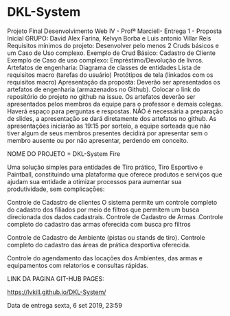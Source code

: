 
# DKL-System
Projeto Final Desenvolvimento Web IV - Profª MarcielI- Entrega 1 - Proposta Inicial
GRUPO: David Alex Farina, Kelvyn Borba e Luis antonio Villar Reis
Requisitos mínimos do projeto:
Desenvolver pelo menos 2 Cruds básicos e um Caso de Uso complexo.
        Exemplo de Crud Básico: Cadastro de Cliente
        Exemplo de Caso de uso complexo: Empréstimo/Devolução de livros.
    Artefatos de engenharia:
        Diagrama de classes de entidades
        Lista de requisitos macro (tarefas do usuário)
        Protótipos de tela (linkados com os requisitos macro)
Apresentação da proposta:
        Deverão ser apresentados os artefatos de engenharia (armazenados no Github).
        Colocar o link do repositório do projeto no github na issue.
        Os artefatos deverão ser apresentados pelos membros da equipe para o professor e demais colegas.
        Haverá espaço para perguntas e respostas.
        NÃO é necessária a preparação de slides, a apresentação se dará diretamente dos artefatos no github.
As apresentações iniciarão as 19:15 por sorteio, a equipe sorteada que não tiver algum de seus membros presentes decidirá por apresentar sem o membro ausente ou por não apresentar, perdendo em conceito.


NOME DO PROJETO = DKL-System Fire

Uma solução simples para entidades de Tiro prático, Tiro Esportivo e Paintball, constituindo uma plataforma que oferece produtos e serviços que ajudam sua entidade a otimizar processos para aumentar sua produtividade, sem complicaçōes: 

Controle de Cadastro de clientes
O sistema permite um controle completo do cadastro dos filiados por meio de filtros que permitem um busca direcionada dos dados cadastrais.
Controle de Cadastro de Armas .Controle completo do cadastro das armas oferecida com busca pro filtros

Controle de Cadastro de Ambiente (pistas ou stands de tiro). Controle completo do cadastro das áreas de prática desportiva oferecida.

Controle do agendamento das  locações dos Ambientes, das armas e equipamentos com relatorios e consultas rápidas.





LINK DA PAGINA GIT-HUB PAGES:

https://lvkill.github.io/DKL-System/

Data de entrega 	sexta, 6 set 2019, 23:59
